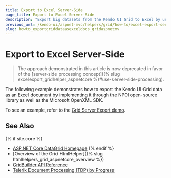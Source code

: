 ```yaml
---
title: Export to Excel Server-Side
page_title: Export to Excel Server-Side
description: "Export big datasets from the Kendo UI Grid to Excel by using the Document Processing Library in ASP.NET MVC applications."
previous_url: /kendo-ui/aspnet-mvc/helpers/grid/how-to/excel-export-server-side, /helpers/data-management/grid/how-to/Export/excel-export-server-side
slug: howto_exportgriddataasexceldocs_gridaspnetmv
---
```


# Export to Excel Server-Side

> The approach demonstrated in this article is now deprecated in favor of the [server-side processing concept]({% slug excelexport_gridhelper_aspnetcore %}#use-server-side-processing).

The following example demonstrates how to export the Kendo UI Grid data as an Excel document by implementing it through the NPOI open-source library as well as the Microsoft OpenXML SDK.

To see an example, refer to the [Grid Server Export demo](https://demos.telerik.com/aspnet-mvc/grid/server-export).

## See Also

{% if site.core %}
* [ASP.NET Core DataGrid Homepage](https://www.telerik.com/aspnet-core-ui/grid)
{% endif %}
* [Overview of the Grid HtmlHelper]({% slug htmlhelpers_grid_aspnetcore_overview %})
* [GridBuilder API Reference](https://docs.telerik.com/aspnet-mvc/api/kendo.mvc.ui.fluent/gridbuilder)
* [Telerik Document Processing (TDP) by Progress](https://docs.telerik.com/devtools/document-processing/introduction)
